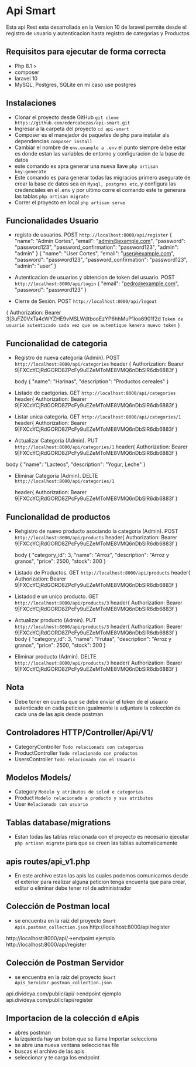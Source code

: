 # Api Smart
Esta api Rest esta desarrollada en la Version 10 de laravel permite desde el registro de usuario y autenticacion hasta registro de categorias y Productos

## Requisitos para ejecutar de forma correcta 
- Php 8.1 >
- composer
- laravel 10
- MySQL, Postgres, SQLite en mi caso use postgres

## Instalaciones

- Clonar el proyecto desde GitHub `git clone https://github.com/edercabezas/api-smart.git`
- Ingresar a la carpeta del proyecto `cd api-smart`
- Composer es el manejador de paquetes de php para instalar als dependencias `composer install`
- Cambiar el nombre  de `env.example a .env` el punto siempre debe estar es donde estan las variables de entorno y configuracion de la base de datos 
- este comando es apra generar una nueva llave `php artisan key:generate`
- Este comando es para generar todas las migracios primero asegurate de crear la base de datos sea en `Mysql, postgres etc`,  y configura las credenciales en el .env y por ultimo corre el comando este te generara las tablas `php artisan migrate`
- Correr el proyecto en local `php artisan serve`

## Funcionalidades Usuario
- registo de usuarios. POST `http://localhost:8000/api/register`
{
  "name": "Admin Cortes",
  "email": "admin@example.com",
  "password": "password123",
  "password_confirmation": "password123",
  "admin": "admin"
}
{
  "name": "User Cortes",
  "email": "user@example.com",
  "password": "password123",
  "password_confirmation": "password123",
  "admin": "user"
}

- Autenticacion de usuarios y obtencion de token del usuario. POST `http://localhost:8000/api/login`
{
  "email": "pedro@example.com",
  "password": "password123"
}
- Cierre de Sesión. POST `http://localhost:8000/api/logout`

{
    Authorization: Bearer 3|3uFZ0VxTa4cWYZHE9vMSLWdtbooEzYP6hhMuP1loa6901f2d `Token de usuario autenticado cada vez que se autentique kenera nuevo token`
} 

## Funcionalidad de categoria
- Registro de nueva categoria (Admin). POST `http://localhost:8000/api/categories`
 header {
        Authorization: Bearer 9|FXCcYCjRdGORD8ZPcFy9uEZeMToME8VMQ6nDbSlR6db6883f
    }

    body {
        "name": "Harinas",
        "description": "Productos cereales"
    }

- Listado de caetgorias. GET `http://localhost:8000/api/categories`
    header{
    Authorization: Bearer 9|FXCcYCjRdGORD8ZPcFy9uEZeMToME8VMQ6nDbSlR6db6883f
    }

- Listar unica categoria. GET `http://localhost:8000/api/categories/1`
   header{
    Authorization: Bearer 9|FXCcYCjRdGORD8ZPcFy9uEZeMToME8VMQ6nDbSlR6db6883f
    }

- Actualizar Categoria (Admin). PUT `http://localhost:8000/api/categories/1`
  header{
    Authorization: Bearer 9|FXCcYCjRdGORD8ZPcFy9uEZeMToME8VMQ6nDbSlR6db6883f
    }

body {
    "name": "Lacteos",
    "description": "Yogur, Leche"
}
- Eliminar Categoria  (Admin). DELTE `http://localhost:8000/api/categories/1`

  header{
    Authorization: Bearer 9|FXCcYCjRdGORD8ZPcFy9uEZeMToME8VMQ6nDbSlR6db6883f
    }

## Funcionalidad de productos
- Rehgistro de nuevo producto asociando la categoria (Admin). POST `http://localhost:8000/api/products`
  header{
    Authorization: Bearer 9|FXCcYCjRdGORD8ZPcFy9uEZeMToME8VMQ6nDbSlR6db6883f
    }

    body {
    "category_id": 3,
    "name": "Arroz",
    "description": "Arroz y granos",
    "price": 2500,
    "stock": 300
}

- Listado de Productos. GET `http://localhost:8000/api/products`
  header{
    Authorization: Bearer 9|FXCcYCjRdGORD8ZPcFy9uEZeMToME8VMQ6nDbSlR6db6883f
    }

- Listadod e un unico producto. GET `http://localhost:8000/api/products/3`
  header{
    Authorization: Bearer 9|FXCcYCjRdGORD8ZPcFy9uEZeMToME8VMQ6nDbSlR6db6883f
    }

- Actualizar producto (Admin). PUT `http://localhost:8000/api/products/3`
  header{
    Authorization: Bearer 9|FXCcYCjRdGORD8ZPcFy9uEZeMToME8VMQ6nDbSlR6db6883f
    }
    body {
    "category_id": 3,
    "name": "Frutas",
    "description": "Arroz y granos",
    "price": 2500,
    "stock": 300
}
- Eliminar producto (Admin). DELTE `http://localhost:8000/api/products/3`
  header{
    Authorization: Bearer 9|FXCcYCjRdGORD8ZPcFy9uEZeMToME8VMQ6nDbSlR6db6883f
    }
    
## Nota 
- Debe tener en cuenta que se debe enviar el token de el usuario autenticado en cada peticion igualmente le adjuntare la colección de cada una de las apis desde postman

## Controladores HTTP/Controller/Api/V1/
- CategoryController `Todo relacionado con categorias`
- ProductController `Todo relacionado con productos`
- UsersController `Todo relacionado con el Usuario`

## Modelos Models/
- Category `Modelo y atributos de solod e categorias`
- Product `Modelo relacionado a producto y sus atributos`
- User `Relacionado con usuario`

## Tablas database/migrations
- Estan todas las tablas relacionada con el proyecto es necesario ejecutar `php artisan migrate` para que se creen las tablas automaticamente

## apis routes/api_v1.php
- En este archivo estan las apis las cuales podemos comunicarnos desde el exterior para realizar alguna peticion tenga encuenta que para crear, editar o eliminar debe tener rol de administrador

##  Colección de Postman local
- se encuentra en la raiz del proyecto `Smart Apis.postman_collection.json`
http://localhost:8000/api/register

http://localhost:8000/api/->endpoint
ejemplo
http://localhost:8000/api/register





##  Colección de Postman Servidor
- se encuentra en la raiz del proyecto `Smart Apis_Servidor.postman_collection.json`

api.divideya.com/public/api/->endpoint
ejemplo
api.divideya.com/public/api/register



## Importacion de la colección d eApis
- abres postman 
- la izquierda hay un boton que se llama Importar selecciona
- se abre una nueva ventana seleccionas file 
- buscas el archivo de las apis 
- seleccionar y te carga los endpoint


